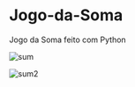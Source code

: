 # Jogo-da-Soma

Jogo da Soma feito com Python

![sum](https://user-images.githubusercontent.com/79605319/157742958-777e0f44-049a-49e6-aee9-7f4327520135.png)

![sum2](https://user-images.githubusercontent.com/79605319/157743238-1fed4ce3-31a4-4551-900d-03c9f40b7c7f.png)
